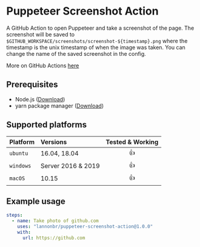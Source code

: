 # Puppeteer Screenshot Action

A GitHub Action to open Puppeteer and take a screenshot of the page. The screenshot will be saved to `$GITHUB_WORKSPACE/screenshots/screenshot-${timestamp}.png` where the timestamp is the unix timestamp of when the image was taken.
You can change the name of the saved screenshot in the config.

More on GitHub Actions [here](https://github.com/features/actions)

## Prerequisites

- Node.js ([Download](https://nodejs.org/en/download/))
- yarn package manager ([Download](https://yarnpkg.com/lang/en/docs/install))

## Supported platforms

| Platform  | Versions           | Tested & Working |
| :-------- | :----------------- | :--------------: |
| `ubuntu`  | 16.04, 18.04       |       :+1:       |
| `windows` | Server 2016 & 2019 |       :+1:       |
| `macOS`   | 10.15              |       :+1:       |

## Example usage

```yaml
steps:
  - name: Take photo of github.com
    uses: "lannonbr/puppeteer-screenshot-action@1.0.0"
    with:
      url: https://github.com
```
